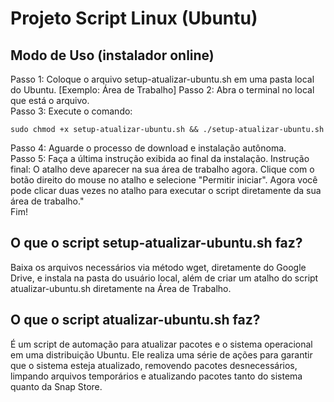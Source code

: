 # Projeto Script Linux (Ubuntu)

## Modo de Uso (instalador online)

Passo 1: Coloque o arquivo setup-atualizar-ubuntu.sh em uma pasta local do Ubuntu. [Exemplo: Área de Trabalho]
Passo 2: Abra o terminal no local que está o arquivo.  
Passo 3: Execute o comando:  

    sudo chmod +x setup-atualizar-ubuntu.sh && ./setup-atualizar-ubuntu.sh
  
Passo 4: Aguarde o processo de download e instalação autônoma.  
Passo 5: Faça a última instrução exibida ao final da instalação. Instrução final: O atalho deve aparecer na sua área de trabalho agora. Clique com o botão direito do mouse no atalho e selecione "Permitir iniciar". Agora você pode clicar duas vezes no atalho para executar o script diretamente da sua área de trabalho."  
Fim!

## O que o script setup-atualizar-ubuntu.sh faz?

Baixa os arquivos necessários via método wget, diretamente do Google Drive, e instala na pasta do usuário local, além de criar um atalho do script atualizar-ubuntu.sh diretamente na Área de Trabalho.

## O que o script atualizar-ubuntu.sh faz?

É um script de automação para atualizar pacotes e o sistema operacional em uma distribuição Ubuntu. Ele realiza uma série de ações para garantir que o sistema esteja atualizado, removendo pacotes desnecessários, limpando arquivos temporários e atualizando pacotes tanto do sistema quanto da Snap Store.  
